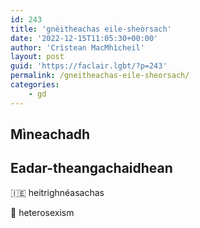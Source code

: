 ```yaml
---
id: 243
title: 'gnèitheachas eile-sheòrsach'
date: '2022-12-15T11:05:30+00:00'
author: 'Crìstean MacMhìcheil'
layout: post
guid: 'https://faclair.lgbt/?p=243'
permalink: /gneitheachas-eile-sheorsach/
categories:
    - gd
---
```


## Mìneachadh

## Eadar-theangachaidhean

&#x1f1ee;&#x1f1ea; heitrighnéasachas

&#x1f3f4;&#xe0067;&#xe0062;&#xe0065;&#xe006e;&#xe0067;&#xe007f; heterosexism
